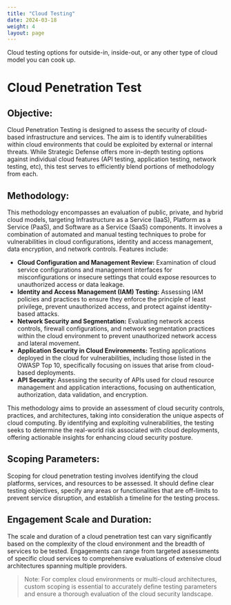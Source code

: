 ```yaml
---
title: "Cloud Testing"
date: 2024-03-18
weight: 4
layout: page
---
```


Cloud testing options for outside-in, inside-out, or any other type of cloud model you can cook up.
<!--more-->

# Cloud Penetration Test
## Objective:

Cloud Penetration Testing is designed to assess the security of cloud-based infrastructure and services. The aim is to identify vulnerabilities within cloud environments that could be exploited by external or internal threats. While Strategic Defense offers more in-depth testing options against individual cloud features (API testing, application testing, network testing, etc), this test serves to efficiently blend portions of methodology from each. 

## Methodology:
This methodology encompasses an evaluation of public, private, and hybrid cloud models, targeting Infrastructure as a Service (IaaS), Platform as a Service (PaaS), and Software as a Service (SaaS) components. It involves a combination of automated and manual testing techniques to probe for vulnerabilities in cloud configurations, identity and access management, data encryption, and network controls. Features include:
 
- **Cloud Configuration and Management Review:** Examination of cloud service configurations and management interfaces for misconfigurations or insecure settings that could expose resources to unauthorized access or data leakage.
- **Identity and Access Management (IAM) Testing:** Assessing IAM policies and practices to ensure they enforce the principle of least privilege, prevent unauthorized access, and protect against identity-based attacks.
- **Network Security and Segmentation:** Evaluating network access controls, firewall configurations, and network segmentation practices within the cloud environment to prevent unauthorized network access and lateral movement.
- **Application Security in Cloud Environments:** Testing applications deployed in the cloud for vulnerabilities, including those listed in the OWASP Top 10, specifically focusing on issues that arise from cloud-based deployments.
- **API Security:** Assessing the security of APIs used for cloud resource management and application interactions, focusing on authentication, authorization, data validation, and encryption.
 
This methodology aims to provide an assessment of cloud security controls, practices, and architectures, taking into consideration the unique aspects of cloud computing. By identifying and exploiting vulnerabilities, the testing seeks to determine the real-world risk associated with cloud deployments, offering actionable insights for enhancing cloud security posture.

## Scoping Parameters:
Scoping for cloud penetration testing involves identifying the cloud platforms, services, and resources to be assessed. It should define clear testing objectives, specify any areas or functionalities that are off-limits to prevent service disruption, and establish a timeline for the testing process.

## Engagement Scale and Duration:
The scale and duration of a cloud penetration test can vary significantly based on the complexity of the cloud environment and the breadth of services to be tested. Engagements can range from targeted assessments of specific cloud services to comprehensive evaluations of extensive cloud architectures spanning multiple providers.

> Note: For complex cloud environments or multi-cloud architectures, custom scoping is essential to accurately define testing parameters and ensure a thorough evaluation of the cloud security landscape.
